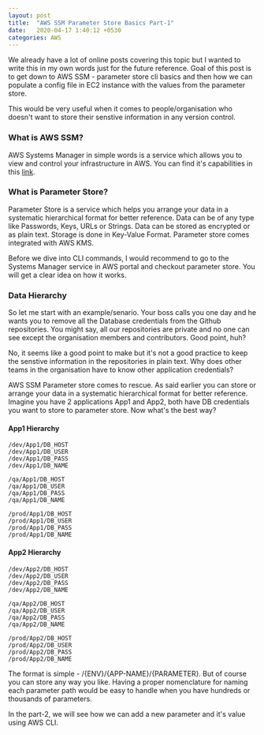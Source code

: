 ```yaml
---
layout: post
title:  "AWS SSM Parameter Store Basics Part-1"
date:   2020-04-17 1:40:12 +0530
categories: AWS
---
```


We already have a lot of online posts covering this topic but I wanted to write this in my own words just for the future reference. Goal of this post is to get down to AWS SSM - parameter store cli basics and then how we can populate a config file in EC2 instance with the values from the parameter store. 

This would be very useful when it comes to people/organisation who doesn't want to store their senstive information in any version control. 

### What is AWS SSM?

AWS Systems Manager in simple words is a service which allows you to view and control your infrastructure in AWS. You can find it's capabilities in this [link](https://docs.aws.amazon.com/systems-manager/latest/userguide/features.html).

### What is Parameter Store?

Parameter Store is a service which helps you arrange your data in a systematic hierarchical format for better reference. Data can be of any type like Passwords, Keys, URLs or Strings. Data can be stored as encrypted or as plain text. Storage is done in Key-Value Format. Parameter store comes integrated with AWS KMS.


Before we dive into CLI commands, I would recommend to go to the Systems Manager service in AWS portal and checkout parameter store. You will get a clear idea on how it works.

### Data Hierarchy

So let me start with an example/senario. Your boss calls you one day and he wants you to remove all the Database credentials from the Github repositories. You might say, all our repositories are private and no one can see except the organisation members and contributors. Good point, huh?

No, it seems like a good point to make but it's not a good practice to keep the senstive information in the repositories in plain text. Why does other teams in the organisation have to know other application credentials?

AWS SSM Parameter store comes to rescue. As said earlier you can store or arrange your data in a systematic hierarchical format for better reference. Imagine you have 2 applications App1 and App2, both have DB credentials you want to store to parameter store. Now what's the best way?

#### App1 Hierarchy
```
/dev/App1/DB_HOST
/dev/App1/DB_USER
/dev/App1/DB_PASS
/dev/App1/DB_NAME

/qa/App1/DB_HOST
/qa/App1/DB_USER
/qa/App1/DB_PASS
/qa/App1/DB_NAME

/prod/App1/DB_HOST
/prod/App1/DB_USER
/prod/App1/DB_PASS
/prod/App1/DB_NAME
```

#### App2 Hierarchy
```
/dev/App2/DB_HOST
/dev/App2/DB_USER
/dev/App2/DB_PASS
/dev/App2/DB_NAME

/qa/App2/DB_HOST
/qa/App2/DB_USER
/qa/App2/DB_PASS
/qa/App2/DB_NAME

/prod/App2/DB_HOST
/prod/App2/DB_USER
/prod/App2/DB_PASS
/prod/App2/DB_NAME
```

The format is simple - /{ENV}/{APP-NAME}/{PARAMETER}. But of course you can store any way you like. Having a proper nomenclature for naming each parameter path would be easy to handle when you have hundreds or thousands of parameters.

In the part-2, we will see how we can add a new parameter and it's value using AWS CLI.